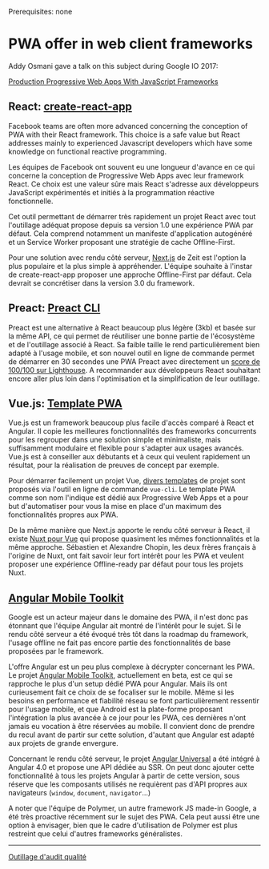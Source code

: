 <span class="requirements">Prerequisites: none</span>

# PWA offer in web client frameworks

Addy Osmani gave a talk on this subject during Google IO 2017:
 
[Production Progressive Web Apps With JavaScript Frameworks](https://www.youtube.com/watch?v=aCMbSyngXB4)

## React: [create-react-app](https://github.com/facebookincubator/create-react-app)

Facebook teams are often more advanced concerning the conception of PWA with their React framework. This choice is a safe value but React addresses mainly to experienced Javascript developers which have some knowledge on functional reactive programming.

Les équipes de Facebook ont souvent eu une longueur d'avance en ce qui concerne la conception de Progressive Web Apps avec leur framework React. Ce choix est une valeur sûre mais React s'adresse aux développeurs JavaScript expérimentés et initiés à la programmation réactive fonctionnelle.

Cet outil permettant de démarrer très rapidement un projet React avec tout l'outillage adéquat propose depuis sa version 1.0 une expérience PWA par défaut. Cela comprend notamment un manifeste d'application autogénéré et un Service Worker proposant une stratégie de cache Offline-First.

Pour une solution avec rendu côté serveur, [Next.js](https://learnnextjs.com/) de Zeit est l'option la plus populaire et la plus simple à appréhender. L'équipe souhaite à l'instar de create-react-app proposer une approche Offline-First par défaut. Cela devrait se concrétiser dans la version 3.0 du framework.

## Preact: [Preact CLI](https://github.com/developit/preact-cli)

Preact est une alternative à React beaucoup plus légère (3kb) et basée sur la même API, ce qui permet de réutiliser une bonne partie de l'écosystème et de l'outillage associé à React. Sa faible taille le rend particulièrement bien adapté à l'usage mobile, et son nouvel outil en ligne de commande permet de démarrer en 30 secondes une PWA Preact avec directement un [score de 100/100 sur Lighthouse](https://googlechrome.github.io/lighthouse/viewer/?gist=142af6838482417af741d966e7804346). 
A recommander aux développeurs React souhaitant encore aller plus loin dans l'optimisation et la simplification de leur outillage. 

## Vue.js: [Template PWA](https://github.com/vuejs-templates/pwa)

Vue.js est un framework beaucoup plus facile d'accès comparé à React et Angular. Il copie les meilleures fonctionnalités des frameworks concurrents pour les regrouper dans une solution simple et minimaliste, mais suffisamment modulaire et flexible pour s'adapter aux usages avancés. Vue.js est à conseiller aux débutants et à ceux qui veulent rapidement un résultat, pour la réalisation de preuves de concept par exemple.

Pour démarrer facilement un projet Vue, [divers templates](https://github.com/vuejs-templates) de projet sont proposés via l'outil en ligne de commande `vue-cli`. Le template PWA comme son nom l'indique est dédié aux Progressive Web Apps et a pour but d'automatiser pour vous la mise en place d'un maximum des fonctionnalités propres aux PWA.

De la même manière que Next.js apporte le rendu côté serveur à React, il existe [Nuxt pour Vue](https://nuxtjs.org/) qui propose quasiment les mêmes fonctionnalités et la même approche. Sébastien et Alexandre Chopin, les deux frères français à l'origine de Nuxt, ont fait savoir leur fort intérêt pour les PWA et veulent proposer une expérience Offline-ready par défaut pour tous les projets Nuxt. 

## [Angular Mobile Toolkit](https://mobile.angular.io/)

Google est un acteur majeur dans le domaine des PWA, il n'est donc pas étonnant que l'équipe Angular ait montré de l'intérêt pour le sujet. Si le rendu côté serveur a été évoqué très tôt dans la roadmap du framework, l'usage offline ne fait pas encore partie des fonctionnalités de base proposées par le framework. 

L'offre Angular est un peu plus complexe à décrypter concernant les PWA. Le projet [Angular Mobile Toolkit](https://mobile.angular.io/), actuellement en beta, est ce qui se rapproche le plus d'un setup dédié PWA pour Angular. Mais ils ont curieusement fait ce choix de se focaliser sur le mobile. Même si les besoins en performance et fiabilité réseau se font particulièrement ressentir pour l'usage mobile, et que Android est la plate-forme proposant l'intégration la plus avancée à ce jour pour les PWA, ces dernières n'ont jamais eu vocation à être réservées au mobile. Il convient donc de prendre du recul avant de partir sur cette solution, d'autant que Angular est adapté aux projets de grande envergure.
  
Concernant le rendu côté serveur, le projet [Angular Universal](https://universal.angular.io/) a été intégré à Angular 4.0 et propose une API dédiée au SSR. On peut donc ajouter cette fonctionnalité à tous les projets Angular à partir de cette version, sous réserve que les composants utilisés ne requièrent pas d'API propres aux navigateurs (`window`, `document`, `navigator`...)

A noter que l'équipe de Polymer, un autre framework JS made-in Google, a été très proactive récemment sur le sujet des PWA. Cela peut aussi être une option à envisager, bien que le cadre d'utilisation de Polymer est plus restreint que celui d'autres frameworks généralistes.

---

[Outillage d'audit qualité](audit-tools.md)
